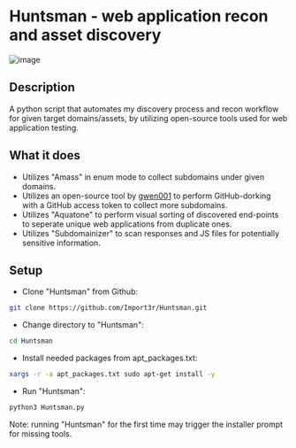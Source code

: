 # Huntsman - web application recon and asset discovery

![image](https://user-images.githubusercontent.com/60158098/121773424-8c9aaa00-cb84-11eb-855e-ccbf3fb071b5.png)

## Description

A python script that automates my discovery process and recon workflow for given target domains/assets, by utilizing open-source tools used for web application  testing.

## What it does

- Utilizes "Amass" in enum mode to collect subdomains under given domains.
- Utilizes an open-source tool by [gwen001](https://github.com/gwen001) to perform GitHub-dorking with a GitHub access token to collect more subdomains.
- Utilizes "Aquatone" to perform visual sorting of discovered end-points to seperate unique web applications from duplicate ones.
- Utilizes "Subdomainizer" to scan responses and JS files for potentially sensitive information.

## Setup

- Clone "Huntsman" from Github:

```bash
git clone https://github.com/Import3r/Huntsman.git
```

- Change directory to "Huntsman":

```bash
cd Huntsman
```

- Install needed packages from apt_packages.txt:

```bash
xargs -r -a apt_packages.txt sudo apt-get install -y
```

- Run "Huntsman":

```bash
python3 Huntsman.py
```

Note: running "Huntsman" for the first time may trigger the installer prompt for missing tools.
